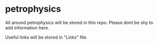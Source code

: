 # petrophysics
All around petrophysics will be stored in this repo. Please dont be shy to add information here.

Useful links will be stored in "Links" file.
